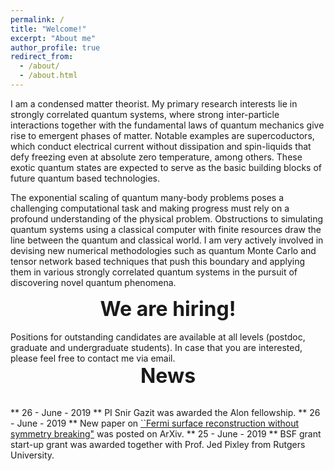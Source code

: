 ```yaml
---
permalink: /
title: "Welcome!"
excerpt: "About me"
author_profile: true
redirect_from:
  - /about/
  - /about.html
---
```



I am a condensed matter theorist. My primary research interests lie in strongly correlated quantum systems, where strong inter-particle interactions together with the fundamental laws of quantum mechanics give rise to emergent phases of matter. Notable examples are supercoductors, which conduct electrical current without dissipation and spin-liquids that defy freezing even at absolute zero temperature, among others. These exotic quantum states are expected to serve as the basic building blocks of future quantum based technologies.

The exponential scaling of quantum many-body problems poses a challenging computational task and making progress must rely on a profound understanding of the physical problem. Obstructions to simulating quantum systems using a classical computer with finite resources draw the line between the quantum and classical world. I am very actively involved
in devising new numerical methodologies such as quantum Monte Carlo and tensor network based techniques that push this boundary and applying them in
various strongly correlated quantum systems in the pursuit of discovering novel quantum phenomena.

<div style="text-align:center"><font size="6"> <b> We are hiring!</b></font></div>
<br/>
Positions for outstanding candidates are available at all levels (postdoc, graduate and undergraduate students). In case that you are interested, please feel free to contact me via email.

<div style="text-align:center"><font size="6"> <b> News</b></font></div>
<br/>

** 26 - June - 2019 ** PI Snir Gazit was awarded the Alon fellowship.
** 26 - June - 2019 ** New paper on [``Fermi surface reconstruction without symmetry breaking"](https://arxiv.org/abs/1906.11250) was posted on ArXiv.
** 25 - June - 2019 ** BSF grant start-up grant was awarded together with Prof. Jed Pixley from Rutgers University.
